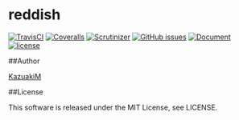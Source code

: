 reddish
===

[![TravisCI](https://travis-ci.org/KazuakiM/reddish.svg?branch=master)](https://travis-ci.org/KazuakiM/reddish)
[![Coveralls](https://img.shields.io/coveralls/KazuakiM/reddish.svg?style=flat-square)](https://coveralls.io/github/KazuakiM/reddish?branch=master)
[![Scrutinizer](https://img.shields.io/scrutinizer/g/KazuakiM/reddish.svg?style=flat-square)](https://scrutinizer-ci.com/g/KazuakiM/reddish/)
[![GitHub issues](https://img.shields.io/github/issues/KazuakiM/reddish.svg?style=flat-square)](https://github.com/KazuakiM/reddish/issues)
[![Document](https://img.shields.io/badge/document-gh--pages-brightgreen.svg?style=flat-square)](http://kazuakim.github.io/reddish/)
[![license](https://img.shields.io/github/license/KazuakiM/reddish.svg?style=flat-square)](https://raw.githubusercontent.com/KazuakiM/reddish/master/LICENSE)

##Author

[KazuakiM](https://github.com/KazuakiM/)

##License

This software is released under the MIT License, see LICENSE.
